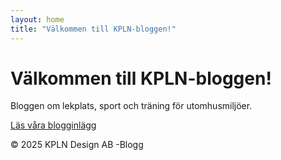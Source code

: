 ```yaml
---
layout: home
title: "Välkommen till KPLN-bloggen!"
---
```


<h1>Välkommen till KPLN-bloggen!</h1>
<p>Bloggen om lekplats, sport och träning för utomhusmiljöer.</p>
<p><a href="{{ site.baseurl }}/blog/">Läs våra blogginlägg</a></p>
<footer>
  <p>&copy; 2025 KPLN Design AB -Blogg</p>
</footer>
